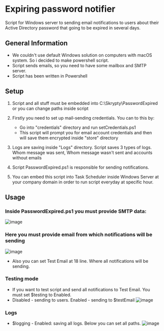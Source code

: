 # Expiring password notifier
Script for Windows server to sending email notifications to users about their Active Directory password that going to be expired in several days.

## General Information
- We couldn't use default Windows solution on computers with macOS system. So i decided to make powershell script.
- Script sends emails, so you need to have some mailbox and SMTP server.
- Script has been written in Powershell

## Setup
1. Script and all stuff must be embedded into C:\Skrypty\PasswordExpired or you can change paths inside script

2. Firstly you need to set up mail-sending credentials. You can to this by:
	- Go into "credentials" directory and run setCredentials.ps1
	- This script will prompt you for email account credentials and then will save them encrypted inside "store" directory

3. Logs are saving inside "Logs" directory. Script saves 3 types of logs.
	Whom message was sent, Whom message wasn't sent and accounts without emails


4. Script PasswordExpired.ps1 is responsible for sending notifications.
5. You can embed this script into Task Scheduler inside Windows Server at your company domain in order to run script everyday at specific hour.

## Usage
### Inside PasswordExpired.ps1 you must provide SMTP data:
![image](https://user-images.githubusercontent.com/83921557/155861631-9ca0f266-1bc7-400e-948a-9245b654c828.png)

### Here you must provide email from which notifications will be sending
![image](https://user-images.githubusercontent.com/83921557/155861678-4b1709ce-727c-467d-9702-72cb6b623ac3.png)
- Also you can set Test Email at 18 line. Where all notifications will be sending.

### Testing mode
- If you want to test script and send all notifications to Test Email. You must set $testing to Enabled.
- Disabled - sending to users. Enabled - sending to $testEmail
![image](https://user-images.githubusercontent.com/83921557/155861739-3cd0dc2b-2a80-480c-b7bb-c44a633a0f1b.png)

### Logs
- $logging - Enabled: saving all logs. Below you can set all paths.
![image](https://user-images.githubusercontent.com/83921557/155861770-24bcea19-c8a0-4875-9276-f01871073dc3.png)

